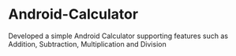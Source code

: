 # Android-Calculator
Developed a simple Android Calculator supporting features such as Addition, Subtraction, Multiplication and Division
